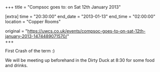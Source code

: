 +++
title = "Compsoc goes to: on Sat 12th January 2013"

[extra]
time = "20:30:00"
end_date = "2013-01-13"
end_time = "02:00:00"
location = "Copper Rooms"

original = "https://uwcs.co.uk/events/compsoc-goes-to-on-sat-12th-january-2013-1474489071570/"    
+++

First Crash of the term :)

We will be meeting up beforehand in the Dirty Duck at 8:30 for some food and drinks.

